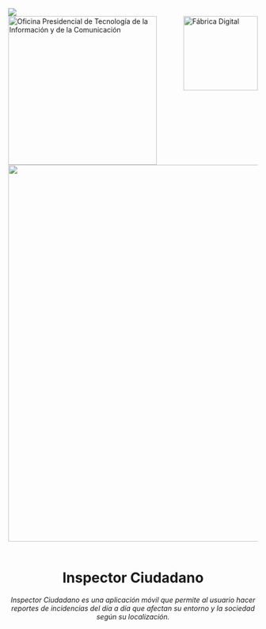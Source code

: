 <img src="https://raw.githubusercontent.com/alexblandino/template/main/page-break.PNG?token=AAPER2VXUG4Z2WOQOEQVDQTAW6FZS">
<div>
  <img src="https://optic.gob.do/wp-content/themes/optic/img/logo.svg" width="300" alt="Oficina Presidencial de Tecnología de la Información y de la Comunicación" title="Oficina Presidencial de Tecnología de la Información y de la Comunicación" align="left"/>
  
  <img src="https://raw.githubusercontent.com/alexblandino/template/main/digital-factory.PNG?token=AAPER2S34VOC3GFPM3ZKOEDAW6C56" width="150" alt="Fábrica Digital" title="Fábrica Digital" align="right"/>
</div>
<!--  -->
<br>
<br>
<br>
<br>
<br>
<br>
<br>
<br>

<div align="center">
  <img src="https://raw.githubusercontent.com/alexblandino/template/main/main-logo.png?token=AAPER2UNEFFLND6L5ZFHQP3AW6EES" align="center" width="760" />
  <br>
  <br>
  <h1>Inspector Ciudadano</h1>
  <i>Inspector Ciudadano es una aplicación móvil que permite al usuario hacer reportes de incidencias del día a día que afectan su entorno y la sociedad según su localización.</i>
</div>
